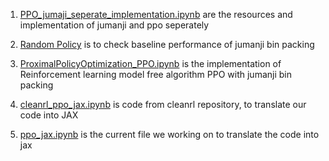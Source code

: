 1. [PPO_jumaji_seperate_implementation.ipynb](deep-reinforcement-learning-jumanji/tree/master/PPO_jumaji_seperate_implementation.ipynb) are the resources and implementation of jumanji and ppo seperately 

2. [Random Policy](deep-reinforcement-learning-jumanji/tree/Random_Policy.ipynb) is to check baseline performance of jumanji bin packing 

3. [ProximalPolicyOptimization_PPO.ipynb](deep-reinforcement-learning-jumanji/tree/ProximalPolicyOptimization_PPO.ipynb) is the implementation of Reinforcement learning model free algorithm PPO with jumanji bin packing

4. [cleanrl_ppo_jax.ipynb](deep-reinforcement-learning-jumanji/tree/cleanrl_ppo_jax.ipynb) is code from cleanrl repository, to translate our code into JAX
5. [ppo_jax.ipynb](deep-reinforcement-learning-jumanji/tree/ppo_jax.ipynb) is the current file we working on to translate the code into jax


